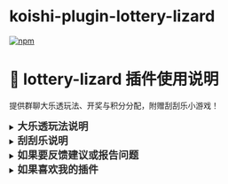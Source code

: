 # koishi-plugin-lottery-lizard

[![npm](https://img.shields.io/npm/v/koishi-plugin-lottery-lizard?style=flat-square)](https://www.npmjs.com/package/koishi-plugin-lottery-lizard)

# 🎲 lottery-lizard 插件使用说明
提供群聊大乐透玩法、开奖与积分分配，附赠刮刮乐小游戏！

<details>
<summary><strong><span style="font-size: 1.3em; color: #2a2a2a;">大乐透玩法说明</span></strong></summary>

### 玩法简介：

- 每次下注消耗至少 <code>20积分</code>，选择 1~18 中的 7 个数字下注。
- 前 5 个数字为“前区”（不能重复），后 2 个为“后区”（可重复）。
- 每人可多次下注，全部独立结算。
- 开奖后按照前区命中数量 <strong>加权分配奖池</strong>。
- 后区每猜中 1 个，固定奖励 <code>5积分</code>。
- 参与人数大于 3 人后，每多 1 人，奖池额外 +5积分。

---

### 指令说明：

#### 查看当前群聊大乐透下注情况：
- 显示当前下注次数、奖池积分、下注号码列表
<pre style="background-color: #f4f4f4; padding: 10px; border-radius: 4px; border: 1px solid #ddd;">大乐透</pre>

#### 进行一次大乐透下注：
- 不输入下注的积分则默认消耗20
<pre style="background-color: #f4f4f4; padding: 10px; border-radius: 4px; border: 1px solid #ddd;">大乐透.下注 25</pre>
- 下注后跟根据提示输入下注号码，数字范围为 1~18，前 5 个不能重复，后 2 个可重复
<pre style="background-color: #f4f4f4; padding: 10px; border-radius: 4px; border: 1px solid #ddd;">1 2 3 4 5 1 1</pre>

#### 开奖：
- 自动生成开奖号码，结算所有下注者的奖励，中奖与否都可获得奖池份额
<pre style="background-color: #f4f4f4; padding: 10px; border-radius: 4px; border: 1px solid #ddd;">大乐透.开奖</pre>

---

#### 示例开奖机制：
- 前区命中 5 个：权重最高（奖池分最多）
- 前区命中 4 个：权重其次，以此类推
- 后区猜中每个号码：+5积分，固定奖励，不影响奖池

</details>

<details>
<summary><strong><span style="font-size: 1.3em; color: #2a2a2a;">刮刮乐说明</span></strong></summary>

### 玩法简介：

- 消耗积分购买一次刮刮乐，系统自动返回中奖结果。可一次购买多张
- 限制一次最多购买数量，由于方差太大，购买数量过高时会导致盈利概率飙升
- 可以参考控制台给出的期望方差等信息调整奖项权重设置

---

### 指令说明：
#### 购买刮刮乐：
- 默认购买1张，可选购买数量，即时返回结果
<pre style="background-color: #f4f4f4; padding: 10px; border-radius: 4px; border: 1px solid #ddd;">刮刮乐 5 // 购买5张刮刮乐</pre>

</details>

<details>
<summary><strong><span style="font-size: 1.3em; color: #2a2a2a;">如果要反馈建议或报告问题</span></strong></summary>

<strong>可以[点这里](https://github.com/lizard0126/lottery-lizard/issues)创建议题~</strong>
</details>

<details>
<summary><strong><span style="font-size: 1.3em; color: #2a2a2a;">如果喜欢我的插件</span></strong></summary>

<strong>可以[请我喝可乐](https://ifdian.net/a/lizard0126)，没准就有动力更新新功能了~</strong>
</details>